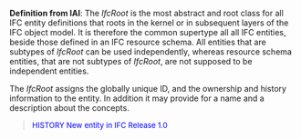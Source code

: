 **Definition
from IAI**: The _IfcRoot_ is the most abstract and root class for all IFC entity definitions that roots in the kernel or in subsequent layers of the IFC object model. It is therefore the common supertype all all IFC entities, beside those defined in an IFC resource schema. All entities that are subtypes of _IfcRoot_ can be used independently, whereas resource schema entities, that are not subtypes of _IfcRoot_, are not supposed to be independent entities.

The _IfcRoot_ assigns the globally unique ID, and the ownership and history information to the entity. In addition it may provide for a name and a description about the concepts.

> <font color="#0000ff" size="-1"> HISTORY New entity
in IFC Release 1.0 </font>